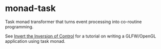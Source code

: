 monad-task
==========

Task monad transformer that turns event processing into co-routine programming.

See [Invert the Inversion of Control](http://www.thev.net/PaulLiu/invert-inversion.html) for a tutorial on writing a GLFW/OpenGL application using task monad.
